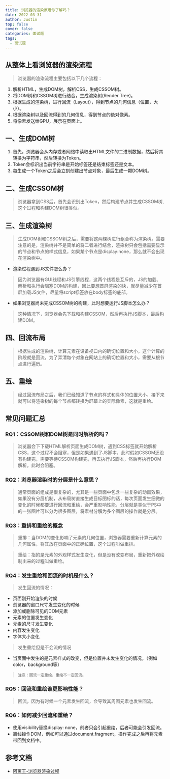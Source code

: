 ```yaml
---
title: 浏览器的渲染原理你了解吗？
date: 2022-03-31
author: Justin
top: false
cover: false
categories: 面试题
tags:
  - 面试题
---
```


## 从整体上看浏览器的渲染流程
> 浏览器的渲染流程主要包括以下几个流程：

1. 解析HTML，生成DOM树，解析CSS，生成CSSOM树。
2. 将DOM树和CSSOM树进行结合，生成渲染树(Render Tree)。
3. 根据生成的渲染树，进行回流（Layout），得到节点的几何信息（位置，大小）。
4. 根据渲染树以及回流得到的几何信息，得到节点的绝对像素。
5. 将像素发送给GPU，展示在页面上。

## 一、生成DOM树
1. 首先，浏览器会从内存或者网络中读取出HTML文件的二进制数据，然后将其转换为字符串，然后转换为Token。
2. Token会标识出当前字符串是开始标签还是结束标签还是文本。
3. 每生成一个Token之后会立刻创建出节点对象，最后生成一颗DOM树。

## 二、生成CSSOM树
> 浏览器拿到CSS后，首先会识别出Token，然后构建节点并生成CSSOM树,这个过程和构建DOM树很类似。

## 三、生成渲染树
> 生成DOM树和CSSOM树之后，需要将这两棵树进行组合称为渲染树。需要注意的是，渲染树并不是简单的将二者进行结合，渲染树只会包括需要显示的节点和节点的样式信息，如果某个节点是display:none，那么就不会出现在渲染树中。

* 渲染过程遇到JS文件怎么办？

> 因为浏览器有GUI线程和JS引擎线程，这两个线程是互斥的，JS的加载、解析和执行会阻塞DOM的构建，因此要想首屏渲染的快，就尽量减少在首屏加载JS文件，尽量将script标签放在body标签的底部。

* 如果浏览器尚未完成CSSOM树的构建，此时想要运行JS脚本怎么办？

> 这种情况下，浏览器会先下载和构建CSSOM，然后再执行JS脚本，最后构建DOM。

## 四、回流布局
> 根据生成的渲染树，计算元素在设备视口内的确切位置和大小，这个计算的阶段就是回流，为了弄清每个对象在网站上的确切位置和大小，需要从根节点进行遍历。

## 五、重绘
> 经过回流布局之后，我们已经知道了节点的样式和具体的位置大小，接下来就可以将渲染树的每个节点都转换为屏幕上的实际像素，这就是重绘。

## 常见问题汇总
### RQ1：CSSOM树和DOM树是同时解析的吗？
> 浏览器会下下载HTML解析页面生成DOM树，遇到CSS标签就开始解析CSS，这个过程不会阻塞，但是如果遇到了JS脚本，此时假如CSSOM还没有构建完，需要等待CSSOM构建完，再去执行JS脚本，然后再执行DOM解析，此时会阻塞。

### RQ2：浏览器渲染时的分层是什么意思？
> 通常页面的组成是很复杂的，尤其是一些页面中包含一些复杂的动画效果，如果没有分层机制，从布局树直接生成目标图标的话，每次页面发生细微的变化的时候都要进行回流和重绘，会严重影响性能，分层就是类似于PS中的一张图片可以分为很多图层，将素材分解为多个图层的操作就是分层。

### RQ3：重排和重绘的概念
> 重排：当DOM的变化影响了元素的几何位置，浏览器需要重新计算元素的几何属性，将其放在页面中的正确位置，这个过程叫做重排。

> 重绘：指的是元素的外观样式发生变化，但是没有改变布局，重新把外观绘制出来的过程叫做重绘。

### RQ4：发生重绘和回流的时机是什么？
> 发生回流的情况：

* 页面刚开始渲染的时候
* 浏览器的窗口尺寸发生变化的时候
* 添加或删除可见的DOM元素
* 元素的位置发生变化
* 元素的尺寸发生变化
* 内容发生变化
* 字体大小变化

> 发生重绘但是不会流的情况

* 当页面中发生的是元素样式的改变，但是位置并未发生变化的情况。（例如color，background等）

> `注意：回流一定重绘，重绘不一定回流。`

### RQ5：回流和重绘谁更影响性能？
> 回流，因为有时候一个元素发生回流，会导致其周围元素也发生回流。

### RQ6：如何减少回流和重绘？
* 使用visibility替换display: none，前者只会引起重绘，后者可能会引发回流。
* 离线操作DOM，例如可以通过document.fragment，操作完成之后再将元素带回到文档中。

## 参考文档
* [阿离王-浏览器渲染过程](https://347830076.github.io/myBlog/javascript/%E6%B5%8F%E8%A7%88%E5%99%A8%E6%B8%B2%E6%9F%93%E5%8E%9F%E7%90%86%E6%B5%81%E7%A8%8B.html#%E6%B5%8F%E8%A7%88%E5%99%A8%E6%B8%B2%E6%9F%93%E8%BF%87%E7%A8%8B)